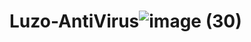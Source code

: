 # Luzo-AntiVirus![image (30)](https://user-images.githubusercontent.com/87624349/126087871-45cccddf-69c9-4368-91ec-b377fb87c2cd.png)

